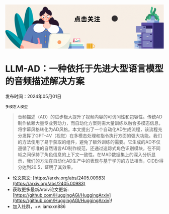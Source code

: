 ![](https://raw.githubusercontent.com/HuggingAGI/HuggingArxiv/main/imgs/follow2.gif)
# LLM-AD：一种依托于先进大型语言模型的音频描述解决方案
发布时间：2024年05月01日

`多模态大模型`
> 音频描述（AD）的进步极大提升了视频内容的可访问性和包容性。传统AD制作依赖大量专业劳动力，而自动化方案则需大量训练以融合多模态信息，将字幕风格转化为AD风格。本文提出了一个自动化AD生成流程，该流程充分发挥了GPT-4V（视觉）在多模态处理和指令执行方面的强大功能。我们的方法使用了易于获取的组件，避免了额外训练的需要。它生成的AD不仅遵循了标准的自然语言AD制作规范，还通过追踪式角色识别模块，在不同帧之间保持了角色信息的上下文一致性。在MAD数据集上的深入分析显示，我们的方法在自动化AD生产中的表现与基于学习的方法相当，CIDEr得分达到20.5，证明了其效果。



- 论文原文: [https://arxiv.org/abs/2405.00983](https://arxiv.org/abs/2405.00983)
- 获取更多最新Arxiv论文更新: [https://github.com/HuggingAGI/HuggingArxiv](https://github.com/HuggingAGI/HuggingArxiv)!
- 加入社群，+v: iamxxn886